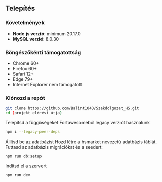 ## Telepítés

### Követelmények
- **Node.js verzió**: minimum 20.17.0  
- **MySQL verzió**: 8.0.30  

### Böngészőkénti támogatottság
- Chrome 60+  
- Firefox 60+  
- Safari 12+  
- Edge 79+  
- Internet Explorer nem támogatott  

### Klónozd a repót
```bash
git clone https://github.com/Balint1040/Szakdolgozat_HS.git
cd (projekt elérési útja)
```

Telepítsd a függőségeket
Fortawesomeból legacy verziót használunk
```bash
npm i --legacy-peer-deps
```

Állítsd be az adatbázist
Hozd létre a hsmarket nevezetű adatbázis táblát.
Futtasd az adatbázis migrációkat és a seedert:

```bash
npm run db:setup
```

Indítsd el a szervert
```bash
npm run dev
```
